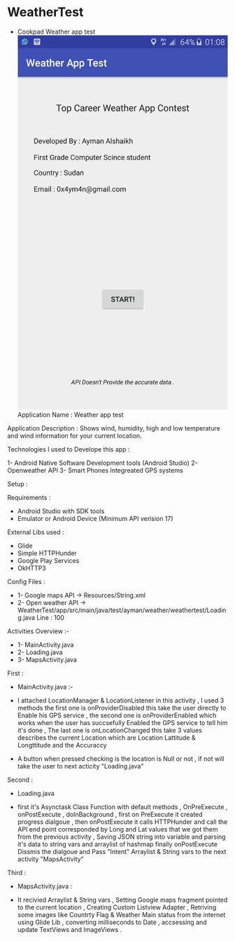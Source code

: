 # WeatherTest
* Cookpad Weather app test 
![Settings Window](https://raw.githubusercontent.com/0x4ym4n/WeatherTest/master/Screenshot_2017-06-25-01-08-58.png)
Application Name : Weather app test 

Application Description : Shows wind, humidity, high and low temperature and wind information for your current location.

Technologies I used to Develope this app : 


1- Android Native Software Development tools (Android Studio)
2- Openweather API 
3- Smart Phones Integreated GPS systems


Setup :

Requirements : 
* Android Studio with SDK tools 
* Emulator or Android Device (Minimum API verision 17)

External Libs used : 
* Glide 
* Simple HTTPHunder
* Google Play Services 
* OkHTTP3

Config Files : 

* 1- Google maps API ->  Resources/String.xml
* 2-  Open weather API -> WeatherTest/app/src/main/java/test/ayman/weather/weathertest/Loading.java Line : 100

 
Activities Overview :- 

* 1- MainActivity.java	
* 2- Loading.java	
* 3- MapsActivity.java

First : 
* MainActivity.java  :- 
 
* I attached LocationManager  & LocationListener in this activity , I used 3 methods the first one is onProviderDisabled this take the user directly to Enable his GPS service , the second one is onProviderEnabled which works when the user has succsefully Enabled the GPS service to tell him it's done , The last one is onLocationChanged this take 3 values describes the current Location which are Location Lattitude & Longttitude and the Accuraccy 

* A button when pressed checking is the location is Null or not , if not will take the user to next acticity "Loading.java" 

Second :
* Loading.java 

* first it's Asynctask Class Function with default methods , OnPreExecute , onPostExecute , doInBackground , 
first on PreExecute it created progress dialgoue , then onPostExecute it calls HTTPHunder and call the API end point corresponded by Long and Lat values that we got them from the previous activity , Saving JSON string into variable and parsing it's data to string vars and arraylist of hashmap 
finally onPostExecute Dissmis the dialgoue and Pass "Intent" Arraylist & String vars to the next activity "MapsActivity"

Third : 
* MapsActivity.java : 

* It recivied Arraylist & String vars , Setting Google maps fragment pointed to the current location , Creating Custom Listview Adapter , Retriving some images like Countrty Flag & Weather Main status from the internet using Glide Lib , converting milliseconds to Date , accsessing and update  TextViews and ImageViews .
